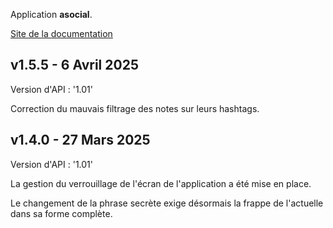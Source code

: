 Application **asocial**.

[Site de la documentation](https://asocialapps.github.io/frdocs)

## v1.5.5 - 6 Avril 2025
Version d'API : '1.01'

Correction du mauvais filtrage des notes sur leurs hashtags.

## v1.4.0 - 27 Mars 2025
Version d'API : '1.01'

La gestion du verrouillage de l'écran de l'application a été mise en place.

Le changement de la phrase secrète exige désormais la frappe de l'actuelle dans sa forme complète.
